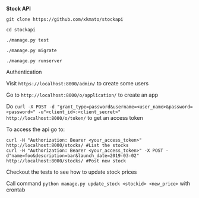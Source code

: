 **Stock API**

```
git clone https://github.com/xkmato/stockapi

cd stockapi

./manage.py test

./manage.py migrate

./manage.py runserver

```

Authentication

Visit `https://localhost:8000/admin/` to create some users

Go to `http://localhost:8000/o/application/` to create an app

Do `curl -X POST -d "grant_type=password&username=<user_name>&password=<password>" -u"<client_id>:<client_secret>" http://localhost:8000/o/token/` to get an access token


To access the api go to:
 
 ```
curl -H "Authorization: Bearer <your_access_token>" http://localhost:8000/stocks/ #List the stocks
curl -H "Authorization: Bearer <your_access_token>" -X POST -d"name=foo&description=bar&launch_date=2019-03-02" http://localhost:8000/stocks/ #Post new stock
```
Checkout the tests to see how to update stock prices

Call command `python manage.py update_stock <stockid> <new_price>` with crontab
 
 